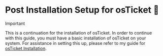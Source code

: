 # Post Installation Setup for osTicket 🦘

> [!Important]
> This is a continuation for the installation of osTicket. In order to continue with this guide, you must have a basic installation of osTicket on your system. For assistance in setting this up, please refer to my guide for [osTicket Installation](https://github.com/EMoniSmall/osInstall).

